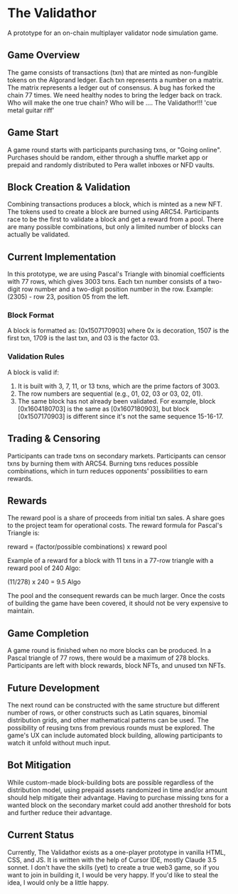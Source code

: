 # The Validathor
A prototype for an on-chain multiplayer validator node simulation game.

## Game Overview
The game consists of transactions (txn) that are minted as non-fungible tokens on the Algorand ledger. Each txn represents a number on a matrix. The matrix represents a ledger out of consensus. A bug has forked the chain 77 times. We need healthy nodes to bring the ledger back on track. Who will make the one true chain? Who will be .... The Validathor!!!
'cue metal guitar riff'

## Game Start
A game round starts with participants purchasing txns, or "Going online". Purchases should be random, either through a shuffle market app or prepaid and randomly distributed to Pera wallet inboxes or NFD vaults.

## Block Creation & Validation
Combining transactions produces a block, which is minted as a new NFT. The tokens used to create a block are burned using ARC54.
Participants race to be the first to validate a block and get a reward from a pool. There are many possible combinations, but only a limited number of blocks can actually be validated.

## Current Implementation
In this prototype, we are using Pascal's Triangle with binomial coefficients with 77 rows, which gives 3003 txns. Each txn number consists of a two-digit row number and a two-digit position number in the row. Example: (2305) - row 23, position 05 from the left.

### Block Format
A block is formatted as: [0x1507170903] where 0x is decoration, 1507 is the first txn, 1709 is the last txn, and 03 is the factor 03.

### Validation Rules
A block is valid if:

1. It is built with 3, 7, 11, or 13 txns, which are the prime factors of 3003.
2. The row numbers are sequential (e.g., 01, 02, 03 or 03, 02, 01).
3. The same block has not already been validated. For example, block [0x1604180703] is the same as [0x1607180903], but block [0x1507170903] is different since it's not the same sequence 15-16-17.

## Trading & Censoring
Participants can trade txns on secondary markets.
Participants can censor txns by burning them with ARC54. Burning txns reduces possible combinations, which in turn reduces opponents' possibilities to earn rewards.

## Rewards
The reward pool is a share of proceeds from initial txn sales. A share goes to the project team for operational costs.
The reward formula for Pascal's Triangle is:

reward = (factor/possible combinations) x reward pool

Example of a reward for a block with 11 txns in a 77-row triangle with a reward pool of 240 Algo:

(11/278) x 240 = 9.5 Algo

The pool and the consequent rewards can be much larger. Once the costs of building the game have been covered, it should not be very expensive to maintain.

## Game Completion
A game round is finished when no more blocks can be produced. In a Pascal triangle of 77 rows, there would be a maximum of 278 blocks. Participants are left with block rewards, block NFTs, and unused txn NFTs.

## Future Development
The next round can be constructed with the same structure but different number of rows, or other constructs such as Latin squares, binomial distribution grids, and other mathematical patterns can be used. The possibility of reusing txns from previous rounds must be explored. The game's UX can include automated block building, allowing participants to watch it unfold without much input.

## Bot Mitigation
While custom-made block-building bots are possible regardless of the distribution model, using prepaid assets randomized in time and/or amount should help mitigate their advantage. Having to purchase missing txns for a wanted block on the secondary market could add another threshold for bots and further reduce their advantage.

## Current Status
Currently, The Validathor exists as a one-player prototype in vanilla HTML, CSS, and JS. 
It is written with the help of Cursor IDE, mostly Claude 3.5 sonnet.
I don't have the skills (yet) to create a true web3 game, so if you want to join in building it, I would be very happy. If you'd like to steal the idea, I would only be a little happy.